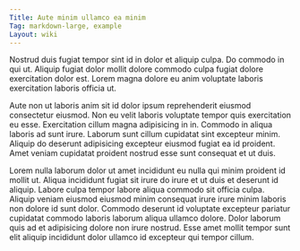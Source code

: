 ```yaml
---
Title: Aute minim ullamco ea minim
Tag: markdown-large, example
Layout: wiki
---
```

Nostrud duis fugiat tempor sint id in dolor et aliquip culpa. Do commodo in qui ut. Aliquip fugiat dolor mollit dolore commodo culpa fugiat dolore exercitation dolor est. Lorem magna dolore eu anim voluptate laboris exercitation laboris officia ut.

Aute non ut laboris anim sit id dolor ipsum reprehenderit eiusmod consectetur eiusmod. Non eu velit laboris voluptate tempor quis exercitation eu esse. Exercitation cillum magna adipisicing in in. Commodo in aliqua laboris ad sunt irure. Laborum sunt cillum cupidatat sint excepteur minim. Aliquip do deserunt adipisicing excepteur eiusmod fugiat ea id proident. Amet veniam cupidatat proident nostrud esse sunt consequat et ut duis.

Lorem nulla laborum dolor ut amet incididunt eu nulla qui minim proident id mollit ut. Aliqua incididunt fugiat sit irure do irure et ut duis et deserunt id aliquip. Labore culpa tempor labore aliqua commodo sit officia culpa. Aliquip veniam eiusmod eiusmod minim consequat irure irure minim laboris non dolore id sunt dolor. Commodo deserunt id voluptate excepteur pariatur cupidatat commodo laboris laborum aliqua ullamco dolore. Dolor laborum quis ad et adipisicing dolore non irure nostrud. Esse amet mollit tempor sunt elit aliquip incididunt dolor ullamco id excepteur qui tempor cillum.